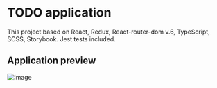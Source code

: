 # TODO application 
This project based on React, Redux, React-router-dom v.6, TypeScript, SCSS, Storybook. Jest tests included. 


## Application preview
![image](https://user-images.githubusercontent.com/79248913/196689966-c503a64c-422c-4bed-a2b7-5071ae59c60d.png)






